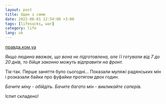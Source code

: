 ```yaml
---
layout: post
title: Один з семи
date: 2022-06-01 12:54:00 +3:00
tags: [lifesucks, war]
category: life
lang: uk
---
```


 [правда.ком.уа](https://life.pravda.com.ua/society/2022/05/31/248883/)

_Якщо людина вважає, що вона не підготовлена, але її готували від 7 до 20 днів, то бійця законно можуть відправити на фронт._

Тік-так.
Перше заняття було сьогодні...
Показали муляжі радянських мін і розказали байки про фуфайки протягом двох годин.

_Бачите міну - обійдіть._
_Бачите багато мін - викликайте саперів._

Іспит складено!